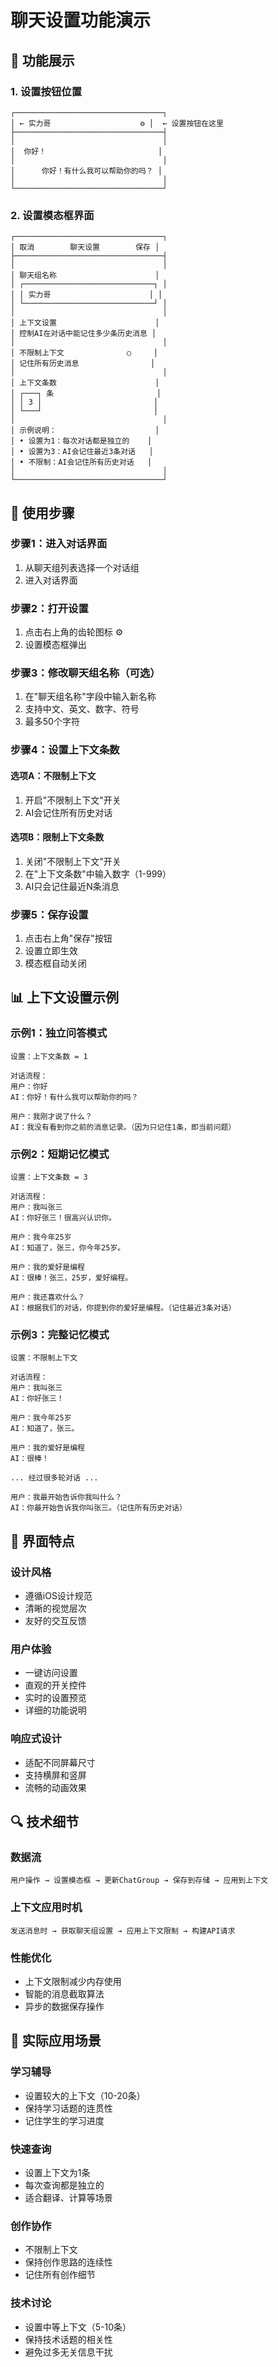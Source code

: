 # 聊天设置功能演示

## 🎯 功能展示

### 1. 设置按钮位置
```
┌─────────────────────────────────┐
│ ← 实力哥                    ⚙️ │  ← 设置按钮在这里
├─────────────────────────────────┤
│                                 │
│  你好！                         │
│                                 │
│      你好！有什么我可以帮助你的吗？ │
│                                 │
└─────────────────────────────────┘
```

### 2. 设置模态框界面
```
┌─────────────────────────────────┐
│ 取消        聊天设置        保存 │
├─────────────────────────────────┤
│                                 │
│ 聊天组名称                      │
│ ┌─────────────────────────────┐ │
│ │ 实力哥                      │ │
│ └─────────────────────────────┘ │
│                                 │
│ 上下文设置                      │
│ 控制AI在对话中能记住多少条历史消息 │
│                                 │
│ 不限制上下文              ○     │
│ 记住所有历史消息                │
│                                 │
│ 上下文条数                      │
│ ┌───┐ 条                       │
│ │ 3 │                         │
│ └───┘                         │
│                                 │
│ 示例说明：                      │
│ • 设置为1：每次对话都是独立的    │
│ • 设置为3：AI会记住最近3条对话   │
│ • 不限制：AI会记住所有历史对话   │
│                                 │
└─────────────────────────────────┘
```

## 🔧 使用步骤

### 步骤1：进入对话界面
1. 从聊天组列表选择一个对话组
2. 进入对话界面

### 步骤2：打开设置
1. 点击右上角的齿轮图标 ⚙️
2. 设置模态框弹出

### 步骤3：修改聊天组名称（可选）
1. 在"聊天组名称"字段中输入新名称
2. 支持中文、英文、数字、符号
3. 最多50个字符

### 步骤4：设置上下文条数
#### 选项A：不限制上下文
1. 开启"不限制上下文"开关
2. AI会记住所有历史对话

#### 选项B：限制上下文条数
1. 关闭"不限制上下文"开关
2. 在"上下文条数"中输入数字（1-999）
3. AI只会记住最近N条消息

### 步骤5：保存设置
1. 点击右上角"保存"按钮
2. 设置立即生效
3. 模态框自动关闭

## 📊 上下文设置示例

### 示例1：独立问答模式
```
设置：上下文条数 = 1

对话流程：
用户：你好
AI：你好！有什么我可以帮助你的吗？

用户：我刚才说了什么？
AI：我没有看到你之前的消息记录。（因为只记住1条，即当前问题）
```

### 示例2：短期记忆模式
```
设置：上下文条数 = 3

对话流程：
用户：我叫张三
AI：你好张三！很高兴认识你。

用户：我今年25岁
AI：知道了，张三，你今年25岁。

用户：我的爱好是编程
AI：很棒！张三，25岁，爱好编程。

用户：我还喜欢什么？
AI：根据我们的对话，你提到你的爱好是编程。（记住最近3条对话）
```

### 示例3：完整记忆模式
```
设置：不限制上下文

对话流程：
用户：我叫张三
AI：你好张三！

用户：我今年25岁
AI：知道了，张三。

用户：我的爱好是编程
AI：很棒！

... 经过很多轮对话 ...

用户：我最开始告诉你我叫什么？
AI：你最开始告诉我你叫张三。（记住所有历史对话）
```

## 🎨 界面特点

### 设计风格
- 遵循iOS设计规范
- 清晰的视觉层次
- 友好的交互反馈

### 用户体验
- 一键访问设置
- 直观的开关控件
- 实时的设置预览
- 详细的功能说明

### 响应式设计
- 适配不同屏幕尺寸
- 支持横屏和竖屏
- 流畅的动画效果

## 🔍 技术细节

### 数据流
```
用户操作 → 设置模态框 → 更新ChatGroup → 保存到存储 → 应用到上下文
```

### 上下文应用时机
```
发送消息时 → 获取聊天组设置 → 应用上下文限制 → 构建API请求
```

### 性能优化
- 上下文限制减少内存使用
- 智能的消息截取算法
- 异步的数据保存操作

## 🚀 实际应用场景

### 学习辅导
- 设置较大的上下文（10-20条）
- 保持学习话题的连贯性
- 记住学生的学习进度

### 快速查询
- 设置上下文为1条
- 每次查询都是独立的
- 适合翻译、计算等场景

### 创作协作
- 不限制上下文
- 保持创作思路的连续性
- 记住所有创作细节

### 技术讨论
- 设置中等上下文（5-10条）
- 保持技术话题的相关性
- 避免过多无关信息干扰
